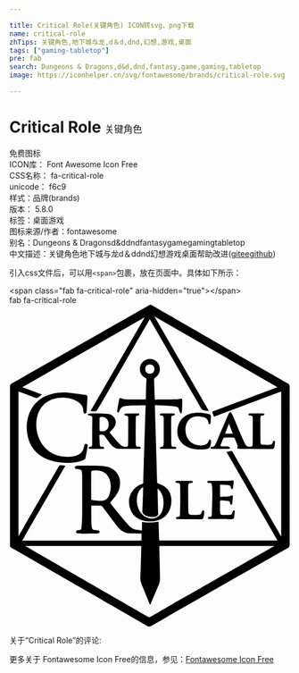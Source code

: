 ```yaml
---

title: Critical Role(关键角色) ICON转svg、png下载
name: critical-role
zhTips: 关键角色,地下城与龙,d＆d,dnd,幻想,游戏,桌面
tags: ["gaming-tabletop"]
pre: fab
search: Dungeons & Dragons,d&d,dnd,fantasy,game,gaming,tabletop
image: https://iconhelper.cn/svg/fontawesome/brands/critical-role.svg

---
```


# Critical Role  <small style="font-size: 60%;font-weight: 100">关键角色</small>


<div class="detail-page">
<p>
<span><span class="badge-success badge">免费图标</span> </span>
<br/>
<span>
ICON库：
<span class="badge-secondary badge">Font Awesome Icon Free</span> 
</span>
<br/>
<span>
CSS名称：
<span class="badge-secondary badge">fa-critical-role</span> 
</span>
<br/>
<span>
unicode：
<span class="badge-secondary badge">f6c9</span> 
<copy-btn content='f6c9' btn-title=""></copy-btn>
<copy-btn :content='String.fromCodePoint(parseInt("f6c9", 16))' btn-title="复制U"></copy-btn>
</span><br/><span>样式：<span class="badge-light badge">品牌(brands)</span></span>
<br/>
<span>
版本：
<span class="badge-secondary badge">5.8.0</span> 
</span><br/><span>标签：<span class="badge-light badge"><router-link to="/tags/gaming-tabletop.html">桌面游戏</router-link></span></span>
<br/>
<span>图标来源/作者：<span class="badge-light badge">fontawesome</span></span> 
<br/>
<span>别名：<span class="badge-light badge">Dungeons & Dragons</span><span class="badge-light badge">d&d</span><span class="badge-light badge">dnd</span><span class="badge-light badge">fantasy</span><span class="badge-light badge">game</span><span class="badge-light badge">gaming</span><span class="badge-light badge">tabletop</span></span><br/><span class="zh-detail">中文描述：<span class="badge-primary badge">关键角色</span><span class="badge-primary badge">地下城与龙</span><span class="badge-primary badge">d＆d</span><span class="badge-primary badge">dnd</span><span class="badge-primary badge">幻想</span><span class="badge-primary badge">游戏</span><span class="badge-primary badge">桌面</span><span class="help-link"><span>帮助改进</span>(<a href="https://gitee.com/liuwave/icon-helper/edit/master/json/fontawesome/brands/critical-role.json" target="_blank" rel="noopener noreferrer">gitee</a><a href="https://github.com/liuwave/icon-helper/edit/master/json/fontawesome/brands/critical-role.json" target="_blank" rel="noopener noreferrer">github</a></span>)</span><br/>
</p>
</div>
<div class="alert alert-dark">
  <i class="fab fa-critical-role fa-xs"></i>
  <i class="fab fa-critical-role fa-sm"></i>
  <i class="fab fa-critical-role fa-lg"></i>
  <i class="fab fa-critical-role fa-2x"></i>
  <i class="fab fa-critical-role fa-3x"></i>
  <i class="fab fa-critical-role fa-5x"></i>
  <i class="fab fa-critical-role fa-7x"></i>
</div>
<div>
  <p>引入css文件后，可以用<code>&lt;span&gt;</code>包裹，放在页面中。具体如下所示：    
  </p>
  <div class="alert alert-primary" style="font-size: 14px">
    &lt;span class="fab fa-critical-role" aria-hidden="true"&gt;&lt;/span&gt;
    <copy-btn content='<span class="fab fa-critical-role" aria-hidden="true"></span>'></copy-btn>
  </div>
  <div class="alert alert-secondary">
    <i class="fab fa-critical-role"
    style="font-size: 24px"
    aria-hidden="true"></i> fab fa-critical-role
    <copy-btn content="fab fa-critical-role" btn-title="复制图标名称"></copy-btn>
  </div>
</div>
<div id="svg" class="svg-wrap">
<svg xmlns="http://www.w3.org/2000/svg" viewBox="0 0 448 512"><path d="M225.82 0c.26.15 216.57 124.51 217.12 124.72 3 1.18 3.7 3.46 3.7 6.56q-.11 125.17 0 250.36a5.88 5.88 0 0 1-3.38 5.78c-21.37 12-207.86 118.29-218.93 124.58h-3C142 466.34 3.08 386.56 2.93 386.48a3.29 3.29 0 0 1-1.88-3.24c0-.87 0-225.94-.05-253.1a5 5 0 0 1 2.93-4.93C27.19 112.11 213.2 6 224.07 0zM215.4 20.42l-.22-.16Q118.06 75.55 21 130.87c0 .12.08.23.13.35l30.86 11.64c-7.71 6-8.32 6-10.65 5.13-.1 0-24.17-9.28-26.8-10v230.43c.88-1.41 64.07-110.91 64.13-111 1.62-2.82 3-1.92 9.12-1.52 1.4.09 1.48.22.78 1.42-41.19 71.33-36.4 63-67.48 116.94-.81 1.4-.61 1.13 1.25 1.13h186.5c1.44 0 1.69-.23 1.7-1.64v-8.88c0-1.34 2.36-.81-18.37-1-7.46-.07-14.14-3.22-21.38-12.7-7.38-9.66-14.62-19.43-21.85-29.21-2.28-3.08-3.45-2.38-16.76-2.38-1.75 0-1.78 0-1.76 1.82.29 26.21.15 25.27 1 32.66.52 4.37 2.16 4.2 9.69 4.81 3.14.26 3.88 4.08.52 4.92-1.57.39-31.6.51-33.67-.1a2.42 2.42 0 0 1 .3-4.73c3.29-.76 6.16.81 6.66-4.44 1.3-13.66 1.17-9 1.1-79.42 0-10.82-.35-12.58-5.36-13.55-1.22-.24-3.54-.16-4.69-.55-2.88-1-2-4.84 1.77-4.85 33.67 0 46.08-1.07 56.06 4.86 7.74 4.61 12 11.48 12.51 20.4.88 14.59-6.51 22.35-15 32.59a1.46 1.46 0 0 0 0 2.22c2.6 3.25 5 6.63 7.71 9.83 27.56 33.23 24.11 30.54 41.28 33.06.89.13 1-.42 1-1.15v-11c0-1 .32-1.43 1.41-1.26a72.37 72.37 0 0 0 23.58-.3c1.08-.15 1.5.2 1.48 1.33 0 .11.88 26.69.87 26.8-.05 1.52.67 1.62 1.89 1.62h186.71Q386.51 304.6 346 234.33c2.26-.66-.4 0 6.69-1.39 2-.39 2.05-.41 3.11 1.44 7.31 12.64 77.31 134 77.37 134.06V138c-1.72.5-103.3 38.72-105.76 39.68-1.08.42-1.55.2-1.91-.88-.63-1.9-1.34-3.76-2.09-5.62-.32-.79-.09-1.13.65-1.39.1 0 95.53-35.85 103-38.77-65.42-37.57-130.56-75-196-112.6l86.82 150.39-.28.33c-9.57-.9-10.46-1.6-11.8-3.94-1-1.69-73.5-127.71-82-142.16-9.1 14.67-83.56 146.21-85.37 146.32-2.93.17-5.88.08-9.25.08q43.25-74.74 86.18-149zm51.93 129.92a37.68 37.68 0 0 0 5.54-.85c1.69-.3 2.53.2 2.6 1.92 0 .11.07 19.06-.86 20.45s-1.88 1.22-2.6-.19c-5-9.69 6.22-9.66-39.12-12-.7 0-1 .23-1 .93 0 .13 3.72 122 3.73 122.11 0 .89.52 1.2 1.21 1.51a83.92 83.92 0 0 1 8.7 4.05c7.31 4.33 11.38 10.84 12.41 19.31 1.44 11.8-2.77 35.77-32.21 37.14-2.75.13-28.26 1.08-34.14-23.25-4.66-19.26 8.26-32.7 19.89-36.4a2.45 2.45 0 0 0 2-2.66c.1-5.63 3-107.1 3.71-121.35.05-1.08-.62-1.16-1.35-1.15-32.35.52-36.75-.34-40.22 8.52-2.42 6.18-4.14 1.32-3.95.23q1.59-9 3.31-18c.4-2.11 1.43-2.61 3.43-1.86 5.59 2.11 6.72 1.7 37.25 1.92 1.73 0 1.78-.08 1.82-1.85.68-27.49.58-22.59 1-29.55a2.69 2.69 0 0 0-1.63-2.8c-5.6-2.91-8.75-7.55-8.9-13.87-.35-14.81 17.72-21.67 27.38-11.51 6.84 7.19 5.8 18.91-2.45 24.15a4.35 4.35 0 0 0-2.22 4.34c0 .59-.11-4.31 1 30.05 0 .9.43 1.12 1.24 1.11.1 0 23-.09 34.47-.37zM68.27 141.7c19.84-4.51 32.68-.56 52.49 1.69 2.76.31 3.74 1.22 3.62 4-.21 5-1.16 22.33-1.24 23.15a2.65 2.65 0 0 1-1.63 2.34c-4.06 1.7-3.61-4.45-4-7.29-3.13-22.43-73.87-32.7-74.63 25.4-.31 23.92 17 53.63 54.08 50.88 27.24-2 19-20.19 24.84-20.47a2.72 2.72 0 0 1 3 3.36c-1.83 10.85-3.42 18.95-3.45 19.15-1.54 9.17-86.7 22.09-93.35-42.06-2.71-25.85 10.44-53.37 40.27-60.15zm80 87.67h-19.49a2.57 2.57 0 0 1-2.66-1.79c2.38-3.75 5.89.92 5.86-6.14-.08-25.75.21-38 .23-40.1 0-3.42-.53-4.65-3.32-4.94-7-.72-3.11-3.37-1.11-3.38 11.84-.1 22.62-.18 30.05.72 8.77 1.07 16.71 12.63 7.93 22.62-2 2.25-4 4.42-6.14 6.73.95 1.15 6.9 8.82 17.28 19.68 2.66 2.78 6.15 3.51 9.88 3.13a2.21 2.21 0 0 0 2.23-2.12c.3-3.42.26 4.73.45-40.58 0-5.65-.34-6.58-3.23-6.83-3.95-.35-4-2.26-.69-3.37l19.09-.09c.32 0 4.49.53 1 3.38 0 .05-.16 0-.24 0-3.61.26-3.94 1-4 4.62-.27 43.93.07 40.23.41 42.82.11.84.27 2.23 5.1 2.14 2.49 0 3.86 3.37 0 3.4-10.37.08-20.74 0-31.11.07-10.67 0-13.47-6.2-24.21-20.82-1.6-2.18-8.31-2.36-8.2-.37.88 16.47 0 17.78 4 17.67 4.75-.1 4.73 3.57.83 3.55zm275-10.15c-1.21 7.13.17 10.38-5.3 10.34-61.55-.42-47.82-.22-50.72-.31a18.4 18.4 0 0 1-3.63-.73c-2.53-.6 1.48-1.23-.38-5.6-1.43-3.37-2.78-6.78-4.11-10.19a1.94 1.94 0 0 0-2-1.44 138 138 0 0 0-14.58.07 2.23 2.23 0 0 0-1.62 1.06c-1.58 3.62-3.07 7.29-4.51 11-1.27 3.23 7.86 1.32 12.19 2.16 3 .57 4.53 3.72.66 3.73H322.9c-2.92 0-3.09-3.15-.74-3.21a6.3 6.3 0 0 0 5.92-3.47c1.5-3 2.8-6 4.11-9.09 18.18-42.14 17.06-40.17 18.42-41.61a1.83 1.83 0 0 1 3 0c2.93 3.34 18.4 44.71 23.62 51.92 2 2.7 5.74 2 6.36 2 3.61.13 4-1.11 4.13-4.29.09-1.87.08 1.17.07-41.24 0-4.46-2.36-3.74-5.55-4.27-.26 0-2.56-.63-.08-3.06.21-.2-.89-.24 21.7-.15 2.32 0 5.32 2.75-1.21 3.45a2.56 2.56 0 0 0-2.66 2.83c-.07 1.63-.19 38.89.29 41.21a3.06 3.06 0 0 0 3.23 2.43c13.25.43 14.92.44 16-3.41 1.67-5.78 4.13-2.52 3.73-.19zm-104.72 64.37c-4.24 0-4.42-3.39-.61-3.41 35.91-.16 28.11.38 37.19-.65 1.68-.19 2.38.24 2.25 1.89-.26 3.39-.64 6.78-1 10.16-.25 2.16-3.2 2.61-3.4-.15-.38-5.31-2.15-4.45-15.63-5.08-1.58-.07-1.64 0-1.64 1.52V304c0 1.65 0 1.6 1.62 1.47 3.12-.25 10.31.34 15.69-1.52.47-.16 3.3-1.79 3.07 1.76 0 .21-.76 10.35-1.18 11.39-.53 1.29-1.88 1.51-2.58.32-1.17-2 0-5.08-3.71-5.3-15.42-.9-12.91-2.55-12.91 6 0 12.25-.76 16.11 3.89 16.24 16.64.48 14.4 0 16.43-5.71.84-2.37 3.5-1.77 3.18.58-.44 3.21-.85 6.43-1.23 9.64 0 .36-.16 2.4-4.66 2.39-37.16-.08-34.54-.19-35.21-.31-2.72-.51-2.2-3 .22-3.45 1.1-.19 4 .54 4.16-2.56 2.44-56.22-.07-51.34-3.91-51.33zm-.41-109.52c2.46.61 3.13 1.76 2.95 4.65-.33 5.3-.34 9-.55 9.69-.66 2.23-3.15 2.12-3.34-.27-.38-4.81-3.05-7.82-7.57-9.15-26.28-7.73-32.81 15.46-27.17 30.22 5.88 15.41 22 15.92 28.86 13.78 5.92-1.85 5.88-6.5 6.91-7.58 1.23-1.3 2.25-1.84 3.12 1.1 0 .1.57 11.89-6 12.75-1.6.21-19.38 3.69-32.68-3.39-21-11.19-16.74-35.47-6.88-45.33 14-14.06 39.91-7.06 42.32-6.47zM289.8 280.14c3.28 0 3.66 3 .16 3.43-2.61.32-5-.42-5 5.46 0 2-.19 29.05.4 41.45.11 2.29 1.15 3.52 3.44 3.65 22 1.21 14.95-1.65 18.79-6.34 1.83-2.24 2.76.84 2.76 1.08.35 13.62-4 12.39-5.19 12.4l-38.16-.19c-1.93-.23-2.06-3-.42-3.38 2-.48 4.94.4 5.13-2.8 1-15.87.57-44.65.34-47.81-.27-3.77-2.8-3.27-5.68-3.71-2.47-.38-2-3.22.34-3.22 1.45-.02 17.97-.03 23.09-.02zm-31.63-57.79c.07 4.08 2.86 3.46 6 3.58 2.61.1 2.53 3.41-.07 3.43-6.48 0-13.7 0-21.61-.06-3.84 0-3.38-3.35 0-3.37 4.49 0 3.24 1.61 3.41-45.54 0-5.08-3.27-3.54-4.72-4.23-2.58-1.23-1.36-3.09.41-3.15 1.29 0 20.19-.41 21.17.21s1.87 1.65-.42 2.86c-1 .52-3.86-.28-4.15 2.47 0 .21-.82 1.63-.07 43.8zm-36.91 274.27a2.93 2.93 0 0 0 3.26 0c17-9.79 182-103.57 197.42-112.51-.14-.43 11.26-.18-181.52-.27-1.22 0-1.57.37-1.53 1.56 0 .1 1.25 44.51 1.22 50.38a28.33 28.33 0 0 1-1.36 7.71c-.55 1.83.38-.5-13.5 32.23-.73 1.72-1 2.21-2-.08-4.19-10.34-8.28-20.72-12.57-31a23.6 23.6 0 0 1-2-10.79c.16-2.46.8-16.12 1.51-48 0-1.95 0-2-2-2h-183c2.58 1.63 178.32 102.57 196 112.76zm-90.9-188.75c0 2.4.36 2.79 2.76 3 11.54 1.17 21 3.74 25.64-7.32 6-14.46 2.66-34.41-12.48-38.84-2-.59-16-2.76-15.94 1.51.05 8.04.01 11.61.02 41.65zm105.75-15.05c0 2.13 1.07 38.68 1.09 39.13.34 9.94-25.58 5.77-25.23-2.59.08-2 1.37-37.42 1.1-39.43-14.1 7.44-14.42 40.21 6.44 48.8a17.9 17.9 0 0 0 22.39-7.07c4.91-7.76 6.84-29.47-5.43-39a2.53 2.53 0 0 1-.36.12zm-12.28-198c-9.83 0-9.73 14.75-.07 14.87s10.1-14.88.07-14.91zm-80.15 103.83c0 1.8.41 2.4 2.17 2.58 13.62 1.39 12.51-11 12.16-13.36-1.69-11.22-14.38-10.2-14.35-7.81.05 4.5-.03 13.68.02 18.59zm212.32 6.4l-6.1-15.84c-2.16 5.48-4.16 10.57-6.23 15.84z"/></svg>
</div>
<detail full-name='fa-critical-role'></detail>
<div>
<p>关于“Critical Role”的评论:</p>
</div>
<Vssue title="关于“Critical Role”的评论" ></Vssue>    
<div><p>更多关于  Fontawesome Icon Free的信息，参见：<a target="_blank" href="https://iconhelper.cn/fontawesome.html">Fontawesome Icon Free</a>
</p></div>
